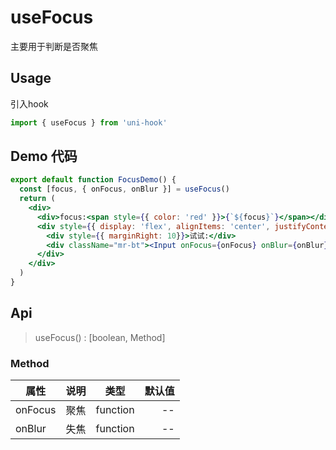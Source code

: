 # useFocus

主要用于判断是否聚焦

## Usage

引入hook

```jsx
import { useFocus } from 'uni-hook'
```

## Demo 代码

```jsx
export default function FocusDemo() {
  const [focus, { onFocus, onBlur }] = useFocus()
  return (
    <div>
      <div>focus:<span style={{ color: 'red' }}>{`${focus}`}</span></div>
      <div style={{ display: 'flex', alignItems: 'center', justifyContent: 'center'}}>
        <div style={{ marginRight: 10}}>试试:</div>
        <div className="mr-bt"><Input onFocus={onFocus} onBlur={onBlur}/></div>
      </div>
    </div>
  )
}
```

## Api

> useFocus() : [boolean, Method]

### Method

| 属性   |      说明     |  类型 | 默认值 |
|----------|:-------------:|:------:| ------: |
| onFocus | 聚焦 | function | -- |
| onBlur | 失焦 | function | -- |